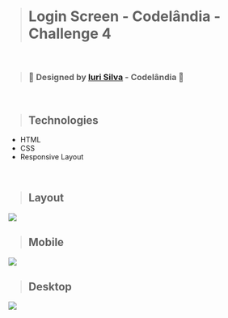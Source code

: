 ># Login Screen - Codelândia - Challenge 4

<br>

>### 🎨 Designed by [Iuri Silva](https://www.linkedin.com/in/iuricode/) - Codelândia 🎨

<br>

>## Technologies
+ HTML
+ CSS
+ Responsive Layout

<br>

>## Layout

<img src="https://github.com/giselle-ferreira/TelaDeLogin-Codelandia-Desafio4/blob/main/assets/video/login-giselle-ferreira.gif" />

<br>

>## Mobile
<img src="https://github.com/giselle-ferreira/TelaDeLogin-Codelandia-Desafio4/blob/main/assets/login-mobile.png"/>

<br>

>## Desktop
<img src="https://github.com/giselle-ferreira/TelaDeLogin-Codelandia-Desafio4/blob/main/assets/login-desktop.png"/>
